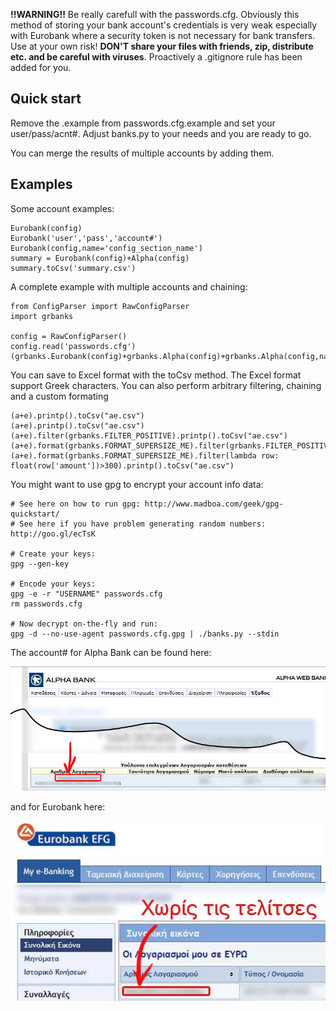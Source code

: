 **!!WARNING!!** Be really carefull with the passwords.cfg. Obviously this method of storing your bank account's credentials is very weak especially with Eurobank where a security token is not necessary for bank transfers. Use at your own risk! **DON'T share your files with friends, zip, distribute etc. and be careful with viruses**. Proactively a .gitignore rule has been added for you.

Quick start
----------------

Remove the .example from passwords.cfg.example and set your user/pass/acnt#. Adjust banks.py to your needs and you are ready to go.

You can merge the results of multiple accounts by adding them.

Examples
----------------

Some account examples:

    Eurobank(config)
    Eurobank('user','pass','account#')
    Eurobank(config,name='config_section_name')
    summary = Eurobank(config)+Alpha(config)
    summary.toCsv('summary.csv')
    
A complete example with multiple accounts and chaining:

    from ConfigParser import RawConfigParser
    import grbanks
    
    config = RawConfigParser()
    config.read('passwords.cfg')
    (grbanks.Eurobank(config)+grbanks.Alpha(config)+grbanks.Alpha(config,name="ALPHAB")).printp()

You can save to Excel format with the toCsv method. The Excel format support Greek characters. You can also perform arbitrary filtering, chaining and a custom formating

    (a+e).printp().toCsv("ae.csv")
    (a+e).printp().toCsv("ae.csv")
    (a+e).filter(grbanks.FILTER_POSITIVE).printp().toCsv("ae.csv")
    (a+e).format(grbanks.FORMAT_SUPERSIZE_ME).filter(grbanks.FILTER_POSITIVE).printp().toCsv("ae.csv")
    (a+e).format(grbanks.FORMAT_SUPERSIZE_ME).filter(lambda row: float(row['amount'])>300).printp().toCsv("ae.csv")

You might want to use gpg to encrypt your account info data:
    
    # See here on how to run gpg: http://www.madboa.com/geek/gpg-quickstart/
    # See here if you have problem generating random numbers: http://goo.gl/ecTsK

    # Create your keys:
    gpg --gen-key
    
    # Encode your keys:
    gpg -e -r "USERNAME" passwords.cfg
    rm passwords.cfg

    # Now decrypt on-the-fly and run:
    gpg -d --no-use-agent passwords.cfg.gpg | ./banks.py --stdin

The account# for Alpha Bank can be found here:

![Account number for Alpha Bank](https://github.com/scalingexcellence/GrBanksAPI/raw/master/doc/images/alpha.jpg "Account number for Alpha Bank")

and for Eurobank here:

![Account number for Eurobank](https://github.com/scalingexcellence/GrBanksAPI/raw/master/doc/images/eurob.jpg "Account number for Eurobank")
